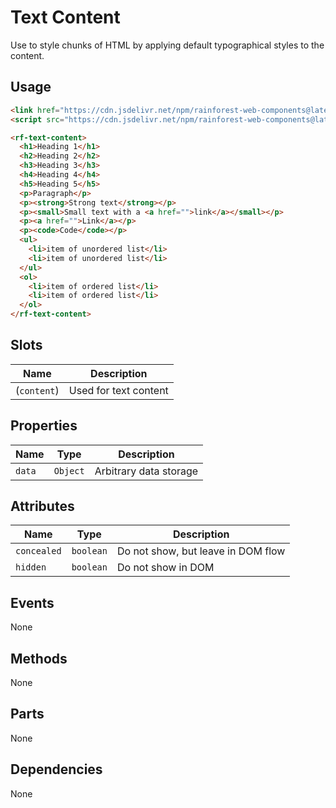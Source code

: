 # Text Content

Use to style chunks of HTML by applying default typographical styles to the content.

## Usage

``` html
<link href="https://cdn.jsdelivr.net/npm/rainforest-web-components@latest/rainforest.css" rel="stylesheet">
<script src="https://cdn.jsdelivr.net/npm/rainforest-web-components@latest/components/text-content.js" type="module"></script>
```

``` html
<rf-text-content>
  <h1>Heading 1</h1>
  <h2>Heading 2</h2>
  <h3>Heading 3</h3>
  <h4>Heading 4</h4>
  <h5>Heading 5</h5>
  <p>Paragraph</p>
  <p><strong>Strong text</strong></p>
  <p><small>Small text with a <a href="">link</a></small></p>
  <p><a href="">Link</a></p>
  <p><code>Code</code></p>
  <ul>
    <li>item of unordered list</li>
    <li>item of unordered list</li>
  </ul>
  <ol>
    <li>item of ordered list</li>
    <li>item of ordered list</li>      
  </ol>      
</rf-text-content>
```

## Slots

| Name | Description |
| --- | --- |
| (`content`) | Used for text content |

## Properties

| Name | Type | Description |
| --- | --- | --- |
| `data` | `Object` | Arbitrary data storage |

## Attributes

| Name | Type | Description |
| --- | --- | --- |
| `concealed` | `boolean` | Do not show, but leave in DOM flow |      
| `hidden` | `boolean` | Do not show in DOM |      

## Events

None

## Methods

None

## Parts

None

## Dependencies

None
